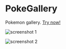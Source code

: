 # PokeGallery
Pokemon gallery. <a href="https://ericcatgithub.github.io/PokeGallery/">Try now!</a>

![screenshot 1](https://raw.githubusercontent.com/ericcAtGitHub/PokeGallery/main/scrrenshot1.png)

![screenshot 2](https://raw.githubusercontent.com/ericcAtGitHub/PokeGallery/main/scrrenshot2.png)
